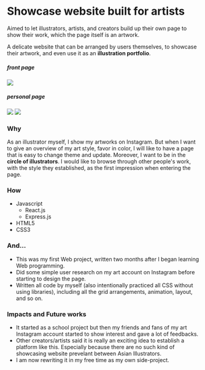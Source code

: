 # Showcase website built for artists

<div>Aimed to let illustrators, artists, and creators build up their own page to show their work, which the page itself is an artwork.</div>

A delicate website that can be arranged by users themselves, to showcase their artwork, and even use it as an <b>illustration portfolio</b>.

##### front page

![](https://i.imgur.com/GZypgf1.jpg)

##### personal page
![](https://i.imgur.com/F5pfISL.jpg)
![](https://i.imgur.com/z0wkKtW.jpg)

### Why
As an illustrator myself, I show my artworks on Instagram. But when I want to give an overview of my art style, favor in color, I will like to have a page that is easy to change theme and update. 
Moreover, I want to be in the <b>circle of illustrators</b>.
I would like to browse through other people's work, with the style they established, as the first impression when entering the page. 

### How
- Javascript 
    - React.js
    - Express.js
- HTML5
- CSS3

### And...
- This was my first Web project, written two months after I began learning Web programming.
- Did some simple user research on my art account on Instagram before starting to design the page.
- Written all code by myself (also intentionally practiced all CSS without using libraries), including all the grid arrangements, animation, layout, and so on.

### Impacts and Future works
- It started as a school project but then my friends and fans of my art Instagram account started to show interest and gave a lot of feedbacks.
- Other creators/artists said it is really an exciting idea to establish a platform like this. Especially because there are no such kind of showcasing website prevelant between Asian Illustrators.
- I am now rewriting it in my free time as my own side-project.